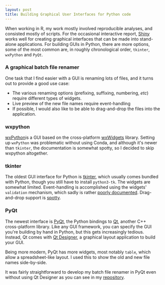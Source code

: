 ```yaml
---
layout: post
title: Building Graphical User Interfaces for Python code
---
```


When working in R, my work mostly involved reproducible analyses, and consisted mostly of scripts. For the occasional interactive report, [Shiny](https://shiny.rstudio.com) works well for creating graphical interfaces that can be made into stand-alone applications. For building GUIs in Python, there are more options, some of the most common are, in roughly chronological order, `tkinter`, `wxPython` and `PyQt`.

### A graphical batch file renamer

One task that I find easier with a GUI is renaming lots of files, and it turns out to provide a good use case:

* The various renaming options (prefixing, suffixing, numbering, *etc*) require different types of widgets.
* Live preview of the new file names require event-handling
* If possible, I would also like to be able to drag-and-drop the files into the application.

### wxpython

[wxPython](https://wxpython.org/)is a GUI based on the cross-platform [wxWidgets](https://www.wxwidgets.org/) library.
Setting up `wxPython` was problematic without using Conda, and although it's newer than `tkinter`, the documentation is somewhat spotty, so I decided to skip wxpython altogether.

### tkinter

The oldest GUI interface for Python is [tkinter](https://docs.python.org/3/library/tkinter.html), which usually comes bundled with Python, though you still have to install `python3-tk`. The widgets are somewhat limited. Event-handling is accomplished using the widgets' `validation` mechanism, which sadly is rather [poorly documented](https://stackoverflow.com/questions/4140437/interactively-validating-entry-widget-content-in-tkinter). Drag-and-drop support is [spotty](https://docs.python.org/3.9/library/tkinter.dnd.html).

### PyQt

The newest interface is [PyQt](https://wiki.python.org/moin/PyQt), the Python bindings to [Qt](https://www.qt.io/), another C++ cross-platform library. Like any GUI framework, you can specify the GUI you're building by hand in Python, but this gets increasingly tedious. Instead, Qt comes with [Qt Designer](https://doc.qt.io/qt-5/qtdesigner-manual.html), a graphical layout application to build your GUI.

Being more modern, PyQt has more widgets, most notably `table`, which allow a spreadsheet-like layout. I used this to show the old and new file names side-by-side. 

It was fairly straightforward to develop my batch file renamer in PyQt even without using Qt Designer as you can see in my [repository](https://github.com/ptvan/batchRenamer).
